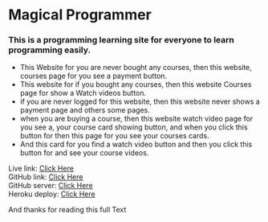 <h1>Magical Programmer</h1>
<h3>This is a programming learning site for everyone to learn programming easily.</h3>
<ul>
  <li>This Website for you are never bought any courses, then this website, courses page for you see a payment button.</li>
  <li>This website for if you bought any courses, then this website Courses page for show a Watch videos button.</li>
  <li>if you are never logged for this website, then this website never shows a payment page and others some pages.</li>
  <li>when you are buying a course, then this website watch video page for you see a, your course card showing button, and when you click this button for then this page for you see your courses cards.</li>
  <li>And this card for you find a watch video button and then you click this button for and see your course videos.</li>
</ul>

Live link: <a href="https://hungry-mestorf-d9b8c2.netlify.app/" target=_blank>Click Here</a> 
</br>
GitHub link: <a href="https://github.com/digonto0912/magical-programmer" target=_blank>Click Here</a> 
</br>
GitHub server: <a href="https://github.com/digonto0912/magical-programmer-server" target=_blank>Click Here</a> 
</br>
Heroku deploy: <a href="https://magical-programmer-server-from-git.onrender.com" target=_blank>Click Here</a>

<p> And thanks for reading this full Text </p>
